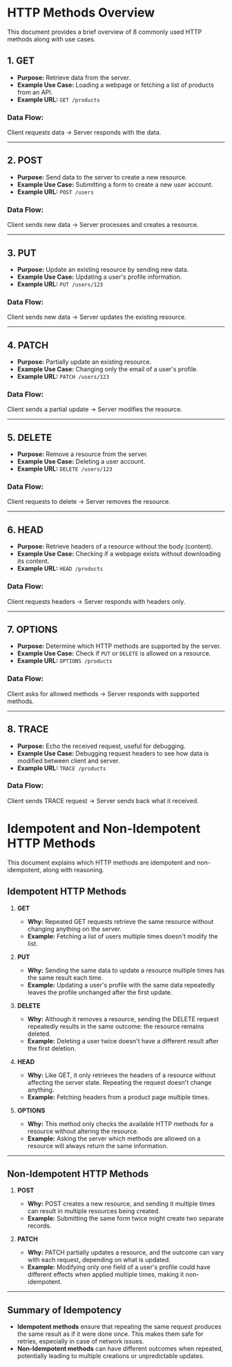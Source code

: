 # HTTP Methods Overview

This document provides a brief overview of 8 commonly used HTTP methods along with use cases.

## 1. GET
- **Purpose:** Retrieve data from the server.
- **Example Use Case:** Loading a webpage or fetching a list of products from an API.
- **Example URL:** `GET /products`

### Data Flow:
Client requests data → Server responds with the data.

---

## 2. POST
- **Purpose:** Send data to the server to create a new resource.
- **Example Use Case:** Submitting a form to create a new user account.
- **Example URL:** `POST /users`

### Data Flow:
Client sends new data → Server processes and creates a resource.

---

## 3. PUT
- **Purpose:** Update an existing resource by sending new data.
- **Example Use Case:** Updating a user's profile information.
- **Example URL:** `PUT /users/123`

### Data Flow:
Client sends new data → Server updates the existing resource.

---

## 4. PATCH
- **Purpose:** Partially update an existing resource.
- **Example Use Case:** Changing only the email of a user's profile.
- **Example URL:** `PATCH /users/123`

### Data Flow:
Client sends a partial update → Server modifies the resource.

---

## 5. DELETE
- **Purpose:** Remove a resource from the server.
- **Example Use Case:** Deleting a user account.
- **Example URL:** `DELETE /users/123`

### Data Flow:
Client requests to delete → Server removes the resource.

---

## 6. HEAD
- **Purpose:** Retrieve headers of a resource without the body (content).
- **Example Use Case:** Checking if a webpage exists without downloading its content.
- **Example URL:** `HEAD /products`

### Data Flow:
Client requests headers → Server responds with headers only.

---

## 7. OPTIONS
- **Purpose:** Determine which HTTP methods are supported by the server.
- **Example Use Case:** Check if `PUT` or `DELETE` is allowed on a resource.
- **Example URL:** `OPTIONS /products`

### Data Flow:
Client asks for allowed methods → Server responds with supported methods.

---

## 8. TRACE
- **Purpose:** Echo the received request, useful for debugging.
- **Example Use Case:** Debugging request headers to see how data is modified between client and server.
- **Example URL:** `TRACE /products`

### Data Flow:
Client sends TRACE request → Server sends back what it received.

# Idempotent and Non-Idempotent HTTP Methods

This document explains which HTTP methods are idempotent and non-idempotent, along with reasoning.

## Idempotent HTTP Methods

1. **GET**
   - **Why:** Repeated GET requests retrieve the same resource without changing anything on the server.
   - **Example:** Fetching a list of users multiple times doesn't modify the list.

2. **PUT**
   - **Why:** Sending the same data to update a resource multiple times has the same result each time.
   - **Example:** Updating a user's profile with the same data repeatedly leaves the profile unchanged after the first update.

3. **DELETE**
   - **Why:** Although it removes a resource, sending the DELETE request repeatedly results in the same outcome: the resource remains deleted.
   - **Example:** Deleting a user twice doesn't have a different result after the first deletion.

4. **HEAD**
   - **Why:** Like GET, it only retrieves the headers of a resource without affecting the server state. Repeating the request doesn't change anything.
   - **Example:** Fetching headers from a product page multiple times.

5. **OPTIONS**
   - **Why:** This method only checks the available HTTP methods for a resource without altering the resource.
   - **Example:** Asking the server which methods are allowed on a resource will always return the same information.

---

## Non-Idempotent HTTP Methods

1. **POST**
   - **Why:** POST creates a new resource, and sending it multiple times can result in multiple resources being created.
   - **Example:** Submitting the same form twice might create two separate records.

2. **PATCH**
   - **Why:** PATCH partially updates a resource, and the outcome can vary with each request, depending on what is updated.
   - **Example:** Modifying only one field of a user's profile could have different effects when applied multiple times, making it non-idempotent.

---

## Summary of Idempotency

- **Idempotent methods** ensure that repeating the same request produces the same result as if it were done once. This makes them safe for retries, especially in case of network issues.
- **Non-Idempotent methods** can have different outcomes when repeated, potentially leading to multiple creations or unpredictable updates.

